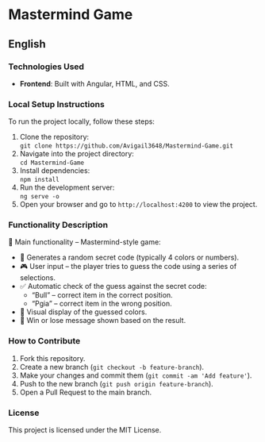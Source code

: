 # **Mastermind Game**

## English

### Technologies Used
- **Frontend**: Built with Angular, HTML, and CSS.

### Local Setup Instructions  
To run the project locally, follow these steps:

1. Clone the repository:  
   `git clone https://github.com/Avigail3648/Mastermind-Game.git`  
2. Navigate into the project directory:  
   `cd Mastermind-Game`  
3. Install dependencies:  
   `npm install`  
4. Run the development server:  
   `ng serve -o`  
5. Open your browser and go to `http://localhost:4200` to view the project.

### Functionality Description  
🎯 Main functionality – Mastermind-style game:  
- 🎲 Generates a random secret code (typically 4 colors or numbers).  
- 🎮 User input – the player tries to guess the code using a series of selections.  
- ✅ Automatic check of the guess against the secret code:  
  - “Bull” – correct item in the correct position.  
  - “Pgia” – correct item in the wrong position.  
- 🔁 Visual display of the guessed colors.  
- 🏁 Win or lose message shown based on the result.

### How to Contribute  
1. Fork this repository.  
2. Create a new branch (`git checkout -b feature-branch`).  
3. Make your changes and commit them (`git commit -am 'Add feature'`).  
4. Push to the new branch (`git push origin feature-branch`).  
5. Open a Pull Request to the main branch.

### License  
This project is licensed under the MIT License.
